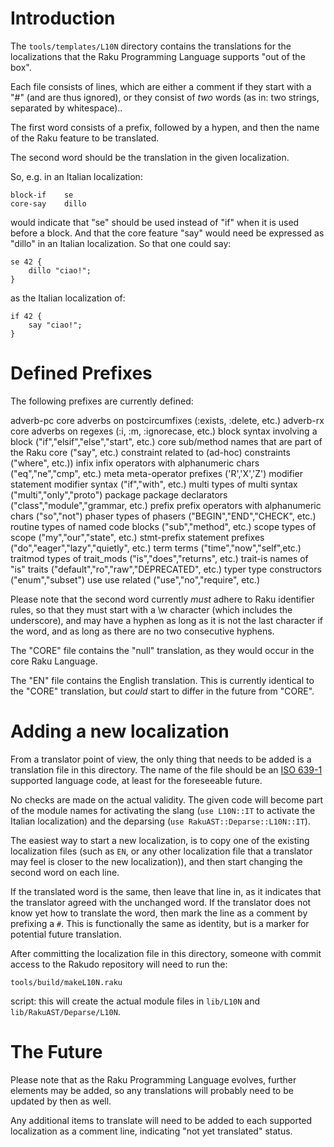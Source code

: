 # Introduction
The `tools/templates/L10N` directory contains the translations for the
localizations that the Raku Programming Language supports "out of the
box".

Each file consists of lines, which are either a comment if they start
with a "#" (and are thus ignored), or they consist of *two* words (as
in: two strings, separated by whitespace)..

The first word consists of a prefix, followed by a hypen, and then the
name of the Raku feature to be translated.

The second word should be the translation in the given localization.

So, e.g. in an Italian localization:

    block-if    se
    core-say    dillo

would indicate that "se" should be used instead of "if" when it is used
before a block.  And that the core feature "say" would need be expressed
as "dillo" in an Italian localization.  So that one could say:

    se 42 {
        dillo "ciao!";
    }

as the Italian localization of:

    if 42 {
        say "ciao!";
    }

# Defined Prefixes
The following prefixes are currently defined:

  adverb-pc    core adverbs on postcircumfixes (:exists, :delete, etc.)
  adverb-rx    core adverbs on regexes (:i, :m, :ignorecase, etc.)
  block        syntax involving a block ("if","elsif","else","start", etc.)
  core         sub/method names that are part of the Raku core ("say", etc.)
  constraint   related to (ad-hoc) constraints ("where", etc.))
  infix        infix operators with alphanumeric chars ("eq","ne","cmp", etc.)
  meta         meta-operator prefixes ('R','X','Z')
  modifier     statement modifier syntax ("if","with", etc.)
  multi        types of multi syntax ("multi","only","proto")
  package      package declarators ("class","module","grammar, etc.)
  prefix       prefix operators with alphanumeric chars ("so","not")
  phaser       types of phasers ("BEGIN","END","CHECK", etc.)
  routine      types of named code blocks ("sub","method", etc.)
  scope        types of scope ("my","our","state", etc.)
  stmt-prefix  statement prefixes ("do","eager","lazy","quietly", etc.)
  term         terms ("time","now","self",etc.)
  traitmod     types of trait_mods ("is","does","returns", etc.)
  trait-is     names of "is" traits ("default","ro","raw","DEPRECATED", etc.)
  typer        type constructors ("enum","subset")
  use          use related ("use","no","require", etc.)

Please note that the second word currently *must* adhere to Raku identifier
rules, so that they must start with a \w character (which includes the
underscore), and may have a hyphen as long as it is not the last character
if the word, and as long as there are no two consecutive hyphens.

The "CORE" file contains the "null" translation, as they would occur in the
core Raku Language.

The "EN" file contains the English translation.  This is currently identical
to the "CORE" translation, but *could* start to differ in the future from
"CORE".

# Adding a new localization
From a translator point of view, the only thing that needs to be added is
a translation file in this directory.  The name of the file should be an
[ISO 639-1](https://en.wikipedia.org/wiki/ISO_639-1) supported language code,
at least for the foreseeable future.

No checks are made on the actual validity.  The given code will become part
of the module names for activating the slang (`use L10N::IT` to activate the
Italian localization) and the deparsing (`use RakuAST::Deparse::L10N::IT`).

The easiest way to start a new localization, is to copy one of the existing
localization files (such as `EN`, or any other localization file that a
translator may feel is closer to the new localization)), and then start
changing the second word on each line.

If the translated word is the same, then leave that line in, as it indicates
that the translator agreed with the unchanged word.  If the translator does
not know yet how to translate the word, then mark the line as a comment by
prefixing a `#`.  This is functionally the same as identity, but is a marker
for potential future translation.

After committing the localization file in this directory, someone with commit
access to the Rakudo repository will need to run the:

    tools/build/makeL10N.raku

script: this will create the actual module files in `lib/L10N` and
`lib/RakuAST/Deparse/L10N`.  

# The Future
Please note that as the Raku Programming Language evolves, further
elements may be added, so any translations will probably need to be
updated by then as well.

Any additional items to translate will need to be added to each supported
localization as a comment line, indicating "not yet translated" status.
